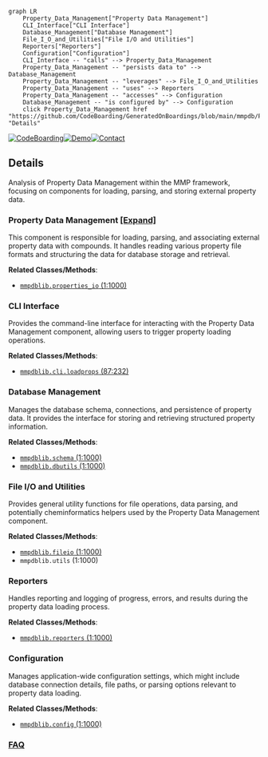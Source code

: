 ```mermaid
graph LR
    Property_Data_Management["Property Data Management"]
    CLI_Interface["CLI Interface"]
    Database_Management["Database Management"]
    File_I_O_and_Utilities["File I/O and Utilities"]
    Reporters["Reporters"]
    Configuration["Configuration"]
    CLI_Interface -- "calls" --> Property_Data_Management
    Property_Data_Management -- "persists data to" --> Database_Management
    Property_Data_Management -- "leverages" --> File_I_O_and_Utilities
    Property_Data_Management -- "uses" --> Reporters
    Property_Data_Management -- "accesses" --> Configuration
    Database_Management -- "is configured by" --> Configuration
    click Property_Data_Management href "https://github.com/CodeBoarding/GeneratedOnBoardings/blob/main/mmpdb/Property_Data_Management.md" "Details"
```

[![CodeBoarding](https://img.shields.io/badge/Generated%20by-CodeBoarding-9cf?style=flat-square)](https://github.com/CodeBoarding/CodeBoarding)[![Demo](https://img.shields.io/badge/Try%20our-Demo-blue?style=flat-square)](https://www.codeboarding.org/demo)[![Contact](https://img.shields.io/badge/Contact%20us%20-%20contact@codeboarding.org-lightgrey?style=flat-square)](mailto:contact@codeboarding.org)

## Details

Analysis of Property Data Management within the MMP framework, focusing on components for loading, parsing, and storing external property data.

### Property Data Management [[Expand]](./Property_Data_Management.md)
This component is responsible for loading, parsing, and associating external property data with compounds. It handles reading various property file formats and structuring the data for database storage and retrieval.


**Related Classes/Methods**:

- <a href="https://github.com/rdkit/mmpdb/blob/master/mmpdblib/properties_io.py#L1-L1000" target="_blank" rel="noopener noreferrer">`mmpdblib.properties_io` (1:1000)</a>


### CLI Interface
Provides the command-line interface for interacting with the Property Data Management component, allowing users to trigger property loading operations.


**Related Classes/Methods**:

- <a href="https://github.com/rdkit/mmpdb/blob/master/mmpdblib/cli/loadprops.py#L87-L232" target="_blank" rel="noopener noreferrer">`mmpdblib.cli.loadprops` (87:232)</a>


### Database Management
Manages the database schema, connections, and persistence of property data. It provides the interface for storing and retrieving structured property information.


**Related Classes/Methods**:

- <a href="https://github.com/rdkit/mmpdb/blob/master/mmpdblib/schema.py#L1-L1000" target="_blank" rel="noopener noreferrer">`mmpdblib.schema` (1:1000)</a>
- <a href="https://github.com/rdkit/mmpdb/blob/master/mmpdblib/dbutils.py#L1-L1000" target="_blank" rel="noopener noreferrer">`mmpdblib.dbutils` (1:1000)</a>


### File I/O and Utilities
Provides general utility functions for file operations, data parsing, and potentially cheminformatics helpers used by the Property Data Management component.


**Related Classes/Methods**:

- <a href="https://github.com/rdkit/mmpdb/blob/master/mmpdblib/fileio.py#L1-L1000" target="_blank" rel="noopener noreferrer">`mmpdblib.fileio` (1:1000)</a>
- `mmpdblib.utils` (1:1000)


### Reporters
Handles reporting and logging of progress, errors, and results during the property data loading process.


**Related Classes/Methods**:

- <a href="https://github.com/rdkit/mmpdb/blob/master/mmpdblib/reporters.py#L1-L1000" target="_blank" rel="noopener noreferrer">`mmpdblib.reporters` (1:1000)</a>


### Configuration
Manages application-wide configuration settings, which might include database connection details, file paths, or parsing options relevant to property data loading.


**Related Classes/Methods**:

- <a href="https://github.com/rdkit/mmpdb/blob/master/mmpdblib/config.py#L1-L1000" target="_blank" rel="noopener noreferrer">`mmpdblib.config` (1:1000)</a>




### [FAQ](https://github.com/CodeBoarding/GeneratedOnBoardings/tree/main?tab=readme-ov-file#faq)